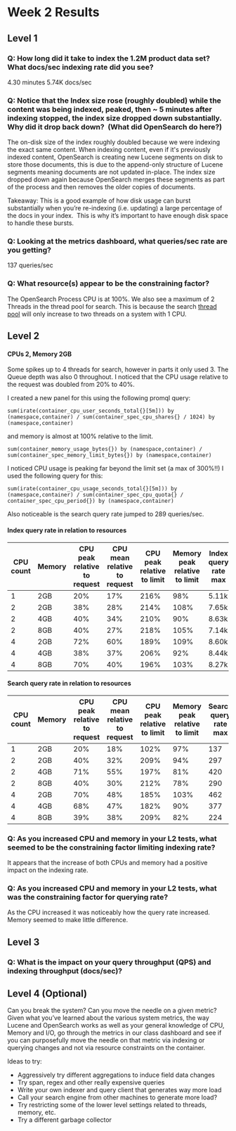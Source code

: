 # Week 2 Results

## Level 1

### Q: How long did it take to index the 1.2M product data set?  What docs/sec indexing rate did you see?

4.30 minutes
5.74K docs/sec

### Q: Notice that the Index size rose (roughly doubled) while the content was being indexed, peaked, then ~ 5 minutes after indexing stopped, the index size dropped down substantially.  Why did it drop back down?  (What did OpenSearch do here?)

The on-disk size of the index roughly doubled because we were indexing the exact same content. When indexing content, even if it's previously indexed content, OpenSearch is creating new Lucene segments on disk to store those documents, this is due to the append-only structure of Lucene segments meaning documents are not updated in-place. The index size dropped down again because OpenSearch merges these segments as part of the process and then removes the older copies of documents.

Takeaway: This is a good example of how disk usage can burst substantially when you’re re-indexing (i.e. updating) a large percentage of the docs in your index.  This is why it’s important to have enough disk space to handle these bursts.

### Q: Looking at the metrics dashboard, what queries/sec rate are you getting?

137 queries/sec

### Q: What resource(s) appear to be the constraining factor?

The OpenSearch Process CPU is at 100%. We also see a maximum of 2 Threads in the thread pool for search. This is because the search [thread pool](https://www.elastic.co/guide/en/elasticsearch/reference/7.10/modules-threadpool.html) will only increase to two threads on a system with 1 CPU. 

## Level 2

#### CPUs 2, Memory 2GB

Some spikes up to 4 threads for search, however in parts it only used 3. The Queue depth was also 0 throughout. I noticed that the CPU usage relative to the request was doubled from 20% to 40%.

I created a new panel for this using the following promql query:

`sum(irate(container_cpu_user_seconds_total{}[5m])) by (namespace,container) / sum(container_spec_cpu_shares{} / 1024) by (namespace,container)`

and memory is almost at 100% relative to the limit.

`sum(container_memory_usage_bytes{}) by (namespace,container) / sum(container_spec_memory_limit_bytes{}) by (namespace,container)`

I noticed CPU usage is peaking far beyond the limit set (a max of 300%!!) I used the following query for this:

`sum(irate(container_cpu_usage_seconds_total{}[5m])) by (namespace,container) / sum(container_spec_cpu_quota{} / container_spec_cpu_period{}) by (namespace,container)`

Also noticeable is the search query rate jumped to 289 queries/sec.


#### Index query rate in relation to resources


| CPU count | Memory | CPU peak relative to request  |  CPU mean relative to request  | CPU peak relative to limit  | Memory peak relative to limit  |  Index query rate max  | Thread pool | Queue depth | GC |
| --------- | ------ | ----------------------------- |  ----------------------------- | --------------------------- | ------------------------------ |  --------------------- | ----------- | ----------- | -- |
| 1         | 2GB    | 20%                           |  17%                           | 216%                        | 98%                            |  5.11k                 | 1           | 14          | 3  |
| 2         | 2GB    | 38%                           |  28%                           | 214%                        | 108%                           |  7.65k                 | 2           | 10          | 1  |
| 2         | 4GB    | 40%                           |  34%                           | 210%                        | 90%                            |  8.63k                 | 3           | 12          | 1  |
| 2         | 8GB    | 40%                           |  27%                           | 218%                        | 105%                           |  7.14k                 | 2           | 13          | 3  |
| 4         | 2GB    | 72%                           |  60%                           | 189%                        | 109%                           |  8.60k                 | 5           | 2           | 1  |
| 4         | 4GB    | 38%                           |  37%                           | 206%                        | 92%                            |  8.44k                 | 4           | 8           | 1  |
| 4         | 8GB    | 70%                           |  40%                           | 196%                        | 103%                           |  8.27k                 | 5           | 11          | 1  |

#### Search query rate in relation to resources

| CPU count | Memory | CPU peak relative to request  |  CPU mean relative to request  | CPU peak relative to limit  | Memory peak relative to limit  | Search query rate max | Thread pool | Queue depth | GC |
| --------- | ------ | ----------------------------- |  ----------------------------- | --------------------------- | ------------------------------ | --------------------- | ----------- | ----------- | -- |
| 1         | 2GB    | 20%                           |  18%                           | 102%                        | 97%                            | 137                   | 2           | 2           | 2  |
| 2         | 2GB    | 40%                           |  32%                           | 209%                        | 94%                            | 297                   | 4           | 0           | 3  |
| 2         | 4GB    | 71%                           |  55%                           | 197%                        | 81%                            | 420                   | 4           | 1           | 1  |
| 2         | 8GB    | 40%                           |  30%                           | 212%                        | 78%                            | 290                   | 4           | 0           | 2  |
| 4         | 2GB    | 70%                           |  48%                           | 185%                        | 103%                           | 462                   | 4           | 2           | 1  |
| 4         | 4GB    | 68%                           |  47%                           | 182%                        | 90%                            | 377                   | 4           | 1           | 0  |
| 4         | 8GB    | 39%                           |  38%                           | 209%                        | 82%                            | 224                   | 4           | 1           | 1  |

### Q: As you increased CPU and memory in your L2 tests, what seemed to be the constraining factor limiting indexing rate?

It appears that the increase of both CPUs and memory had a positive impact on the indexing rate.

### Q: As you increased CPU and memory in your L2 tests, what was the constraining factor for querying rate?

As the CPU increased it was noticeably how the query rate increased. Memory seemed to make little difference.

## Level 3

### Q: What is the impact on your query throughput (QPS) and indexing throughput (docs/sec)?

## Level 4 (Optional)

Can you break the system? Can you move the needle on a given metric? Given what you’ve learned about the various system metrics, the way Lucene and OpenSearch works as well as your general knowledge of CPU, Memory and I/O, go through the metrics in our class dashboard and see if you can purposefully move the needle on that metric via indexing or querying changes and not via resource constraints on the container.


Ideas to try:
- Aggressively try different aggregations to induce field data changes
- Try span, regex and other really expensive queries
- Write your own indexer and query client that generates way more load
- Call your search engine from other machines to generate more load?
- Try restricting some of the lower level settings related to threads, memory, etc.
- Try a different garbage collector